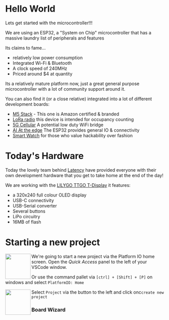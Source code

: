 # Hello World
Lets get started with the microcontroller!!!

We are using an ESP32, a "System on Chip" microcontroller that has a massive laundry list of peripherals and features

Its claims to fame...
* relatively low power consumption
* Integrated Wi-Fi & Bluetooth
* A clock speed of 240MHz
* Priced around $4 at quantity

Its a relatively mature platform now, just a great general purpose microcontroller with a lot of community support around it.

You can also find it (or a close relative) integrated into a lot of different development boards:
* [M5 Stack](https://www.amazon.com/M5Stack-Core2-ESP32-Development-EduKit/dp/B08VGRZYJR/ref=sr_1_1_sspa?keywords=m5stack&qid=1637937449&sr=8-1-spons&psc=1&spLa=ZW5jcnlwdGVkUXVhbGlmaWVyPUEyRkZDTERQTEFFV1JCJmVuY3J5cHRlZElkPUEwOTE0MjM4M0pVNUlYVlpVM0VDRyZlbmNyeXB0ZWRBZElkPUEwMjIwNzY0M1A3TkZOV0pYQk5TSCZ3aWRnZXROYW1lPXNwX2F0ZiZhY3Rpb249Y2xpY2tSZWRpcmVjdCZkb05vdExvZ0NsaWNrPXRydWU=) - This one is Amazon certified & branded 
* [LoRa radio](https://www.aliexpress.com/item/32915894264.html?spm=a2g0o.productlist.0.0.2ac824a5u4zpm5&algo_pvid=eb672c2f-e768-47d4-bcad-0da946a66bcf&algo_exp_id=eb672c2f-e768-47d4-bcad-0da946a66bcf-1&pdp_ext_f=%7B%22sku_id%22%3A%2212000023374602426%22%7D) this device is intended for occupancy counting
* [5G Cellular](https://www.aliexpress.com/item/1005003202914314.html?spm=a2g0o.productlist.0.0.4bff245f1VBNXd&algo_pvid=809dee94-5b35-4dba-94c8-8e600f188831&algo_exp_id=809dee94-5b35-4dba-94c8-8e600f188831-1&pdp_ext_f=%7B%22sku_id%22%3A%2212000024640551264%22%7D) A potential low duty WiFi bridge
* [AI At the edge](https://core-electronics.com.au/maixduino-ai-development-board-ov2640-k210-risc-v-ai-lot-esp32.html) The ESP32 provides general IO & connectivity
* [Smart Watch](https://www.aliexpress.com/item/1005002053650442.html?spm=a2g0o.detail.1000023.8.76586033rEmbwp) for those who value hackability over fashion

# Today's Hardware
Today the lovely team behind [Latency](http://latencyconf.io) have provided everyone with their own development hardware that you get to take home at the end of the day!

We are working with the [LILYGO TTGO T-Display](https://www.aliexpress.com/item/33048962331.html?spm=a2g0o.productlist.0.0.49d0e146NxCi0O&algo_pvid=998b1fc5-7860-442b-83d9-f5fa6ca3f159&algo_exp_id=998b1fc5-7860-442b-83d9-f5fa6ca3f159-2&pdp_ext_f=%7B%22sku_id%22%3A%2212000015579521635%22%7D) it features:
* a 320x240 full colour OLED display
* USB-C connectivity
* USB-Serial converter
* Several buttons
* LiPo circuitry
* 16MB of flash

# Starting a new project
<img align="left" src="resources/platformio_icon.png" width="80em">We're going to start a new project via the Platform IO home screen. Open the *Quick Access* panel to the left of your VSCode window.

Or use the command pallet via `[ctrl] + [Shift] + [P]` on windows and select `PlatformIO: Home`



<img align="left" src="resources/platformio_projects.png" width="80em"> Select `Project` via the button to the left and  click onc`create new project`

### Board Wizard
